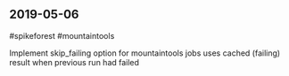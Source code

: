 ## 2019-05-06

 #spikeforest #mountaintools

 Implement skip_failing option for mountaintools jobs
    uses cached (failing) result when previous run had failed